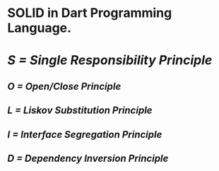# SOLID in Dart Programming Language. 

# _S = Single Responsibility Principle_
## _O = Open/Close Principle_
## _L = Liskov Substitution Principle_
## _I = Interface Segregation Principle_
## _D = Dependency Inversion Principle_
